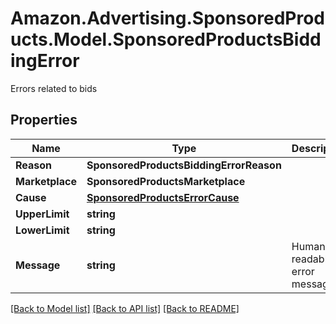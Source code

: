 # Amazon.Advertising.SponsoredProducts.Model.SponsoredProductsBiddingError
Errors related to bids

## Properties

Name | Type | Description | Notes
------------ | ------------- | ------------- | -------------
**Reason** | **SponsoredProductsBiddingErrorReason** |  | 
**Marketplace** | **SponsoredProductsMarketplace** |  | [optional] 
**Cause** | [**SponsoredProductsErrorCause**](SponsoredProductsErrorCause.md) |  | [optional] 
**UpperLimit** | **string** |  | [optional] 
**LowerLimit** | **string** |  | [optional] 
**Message** | **string** | Human readable error message | 

[[Back to Model list]](../README.md#documentation-for-models) [[Back to API list]](../README.md#documentation-for-api-endpoints) [[Back to README]](../README.md)

